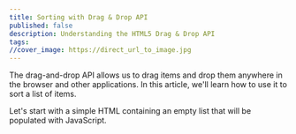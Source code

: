 ```yaml
---
title: Sorting with Drag & Drop API
published: false
description: Understanding the HTML5 Drag & Drop API
tags:
//cover_image: https://direct_url_to_image.jpg
---
```


The drag-and-drop API allows us to drag items and drop them anywhere in the browser and other applications. In this article, we'll learn how to use it to sort a list of items.

Let's start with a simple HTML containing an empty list that will be populated with JavaScript.
